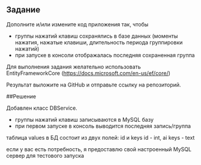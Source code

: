 ## Задание

Дополните и/или измените код приложения так, чтобы
- группы нажатий клавиш сохранялись в базе данных (моменты нажатия, нажатые клавиши, длительность периода группировки нажатий)
- при запуске в консоли отображалась последняя сохраненная группа

Для выполнения задания желательно использовать EntityFrameworkCore (https://docs.microsoft.com/en-us/ef/core/)

Результат выложите на GitHub и отправьте ссылку на репозиторий.

##Решение

Добавлен класс DBService.
- группы нажатий клавиш записываются в MySQL базу
- при первом запуске в консоль выводится последняя запись/группа

таблица values в БД состоит из двух полей: id и keys
id - int, ai
keys - text

если у вас есть потребность, я предоставлю свой настроенный MySQL сервер для тестового запуска

